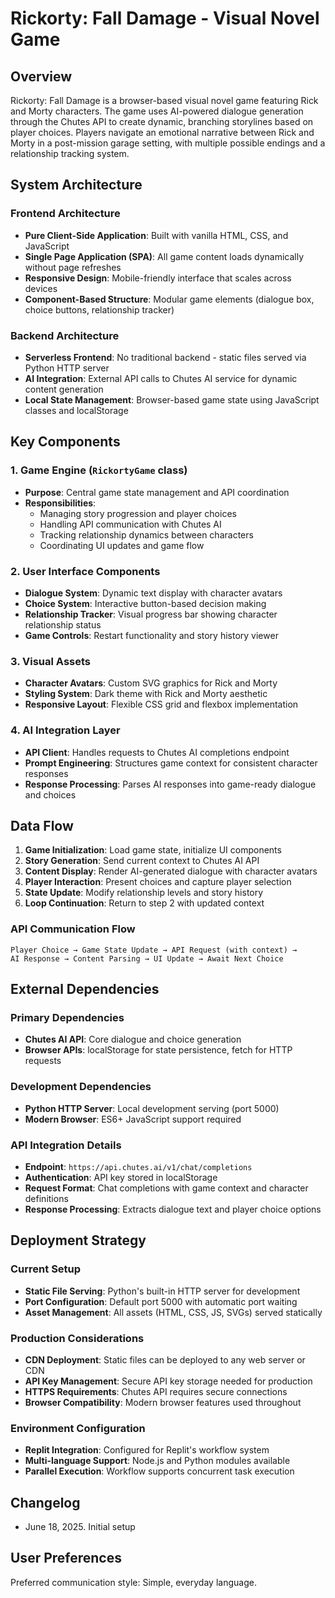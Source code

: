 # Rickorty: Fall Damage - Visual Novel Game

## Overview

Rickorty: Fall Damage is a browser-based visual novel game featuring Rick and Morty characters. The game uses AI-powered dialogue generation through the Chutes API to create dynamic, branching storylines based on player choices. Players navigate an emotional narrative between Rick and Morty in a post-mission garage setting, with multiple possible endings and a relationship tracking system.

## System Architecture

### Frontend Architecture
- **Pure Client-Side Application**: Built with vanilla HTML, CSS, and JavaScript
- **Single Page Application (SPA)**: All game content loads dynamically without page refreshes
- **Responsive Design**: Mobile-friendly interface that scales across devices
- **Component-Based Structure**: Modular game elements (dialogue box, choice buttons, relationship tracker)

### Backend Architecture
- **Serverless Frontend**: No traditional backend - static files served via Python HTTP server
- **AI Integration**: External API calls to Chutes AI service for dynamic content generation
- **Local State Management**: Browser-based game state using JavaScript classes and localStorage

## Key Components

### 1. Game Engine (`RickortyGame` class)
- **Purpose**: Central game state management and API coordination
- **Responsibilities**: 
  - Managing story progression and player choices
  - Handling API communication with Chutes AI
  - Tracking relationship dynamics between characters
  - Coordinating UI updates and game flow

### 2. User Interface Components
- **Dialogue System**: Dynamic text display with character avatars
- **Choice System**: Interactive button-based decision making
- **Relationship Tracker**: Visual progress bar showing character relationship status
- **Game Controls**: Restart functionality and story history viewer

### 3. Visual Assets
- **Character Avatars**: Custom SVG graphics for Rick and Morty
- **Styling System**: Dark theme with Rick and Morty aesthetic
- **Responsive Layout**: Flexible CSS grid and flexbox implementation

### 4. AI Integration Layer
- **API Client**: Handles requests to Chutes AI completions endpoint
- **Prompt Engineering**: Structures game context for consistent character responses
- **Response Processing**: Parses AI responses into game-ready dialogue and choices

## Data Flow

1. **Game Initialization**: Load game state, initialize UI components
2. **Story Generation**: Send current context to Chutes AI API
3. **Content Display**: Render AI-generated dialogue with character avatars
4. **Player Interaction**: Present choices and capture player selection
5. **State Update**: Modify relationship levels and story history
6. **Loop Continuation**: Return to step 2 with updated context

### API Communication Flow
```
Player Choice → Game State Update → API Request (with context) → 
AI Response → Content Parsing → UI Update → Await Next Choice
```

## External Dependencies

### Primary Dependencies
- **Chutes AI API**: Core dialogue and choice generation
- **Browser APIs**: localStorage for state persistence, fetch for HTTP requests

### Development Dependencies
- **Python HTTP Server**: Local development serving (port 5000)
- **Modern Browser**: ES6+ JavaScript support required

### API Integration Details
- **Endpoint**: `https://api.chutes.ai/v1/chat/completions`
- **Authentication**: API key stored in localStorage
- **Request Format**: Chat completions with game context and character definitions
- **Response Processing**: Extracts dialogue text and player choice options

## Deployment Strategy

### Current Setup
- **Static File Serving**: Python's built-in HTTP server for development
- **Port Configuration**: Default port 5000 with automatic port waiting
- **Asset Management**: All assets (HTML, CSS, JS, SVGs) served statically

### Production Considerations
- **CDN Deployment**: Static files can be deployed to any web server or CDN
- **API Key Management**: Secure API key storage needed for production
- **HTTPS Requirements**: Chutes API requires secure connections
- **Browser Compatibility**: Modern browser features used throughout

### Environment Configuration
- **Replit Integration**: Configured for Replit's workflow system
- **Multi-language Support**: Node.js and Python modules available
- **Parallel Execution**: Workflow supports concurrent task execution

## Changelog
- June 18, 2025. Initial setup

## User Preferences

Preferred communication style: Simple, everyday language.